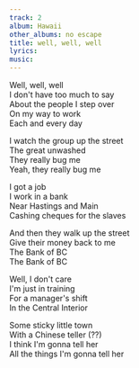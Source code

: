 ```yaml
---
track: 2
album: Hawaii
other_albums: no escape
title: well, well, well
lyrics: 
music: 
---
```

Well, well, well  
I don't have too much to say  
About the people I step over  
On my way to work  
Each and every day  
  
I watch the group up the street  
The great unwashed  
They really bug me  
Yeah, they really bug me  
  
I got a job  
I work in a bank  
Near Hastings and Main  
Cashing cheques for the slaves  
  
And then they walk up the street  
Give their money back to me  
The Bank of BC  
The Bank of BC  
  
Well, I don't care  
I'm just in training  
For a manager's shift  
In the Central Interior  
  
Some sticky little town  
With a Chinese teller (??)  
I think I'm gonna tell her  
All the things I'm gonna tell her  
